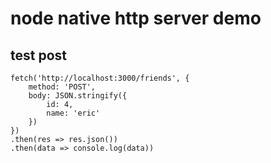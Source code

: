 # node native http server demo

## test post
    fetch('http://localhost:3000/friends', {
        method: 'POST',
        body: JSON.stringify({
            id: 4,
            name: 'eric'
        })
    })
    .then(res => res.json())
    .then(data => console.log(data))